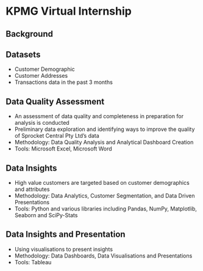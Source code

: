 # KPMG Virtual Internship

## Background

## Datasets
- Customer Demographic
- Customer Addresses
- Transactions data in the past 3 months

## Data Quality Assessment
- An assessment of data quality and completeness in preparation for analysis is conducted
- Preliminary data exploration and identifying ways to improve the quality of Sprocket Central Pty Ltd’s data
- Methodology: Data Quality Analysis and Analytical Dashboard Creation
- Tools: Microsoft Excel, Microsoft Word

## Data Insights
- High value customers are targeted based on customer demographics and attributes
- Methodology: Data Analytics, Customer Segmentation, and Data Driven Presentations
- Tools: Python and various libraries including Pandas, NumPy, Matplotlib, Seaborn and SciPy-Stats

## Data Insights and Presentation
- Using visualisations to present insights
- Methodology: Data Dashboards, Data Visualisations and Presentations
- Tools: Tableau
